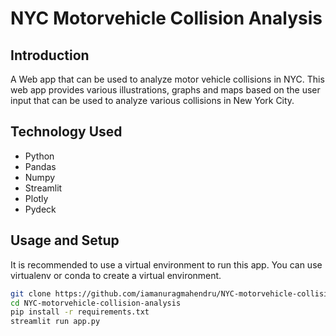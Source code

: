 # NYC Motorvehicle Collision Analysis

## Introduction

A Web app that can be used to analyze motor vehicle collisions in NYC. This web app provides various illustrations, graphs and maps based on the user input that can be used to analyze various collisions in New York City.

## Technology Used

- Python
- Pandas
- Numpy
- Streamlit
- Plotly
- Pydeck

## Usage and Setup

It is recommended to use a virtual environment to run this app. You can use virtualenv or conda to create a virtual environment.

```bash
git clone https://github.com/iamanuragmahendru/NYC-motorvehicle-collision-analysis.git
cd NYC-motorvehicle-collision-analysis
pip install -r requirements.txt
streamlit run app.py
```
